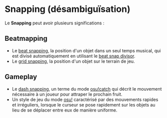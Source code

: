 # Snapping (désambiguïsation)

Le **Snapping** peut avoir plusieurs significations :

## Beatmapping

- Le [beat snapping](/wiki/Beatmapping/Snapping), la position d'un objet dans un seul temps musical, qui est divisé automatiquement en utilisant le [beat snap divisor](/wiki/Client/Beatmap_editor/Beat_Snap_Divisor).
- Le [grid snapping](/wiki/Beatmapping/Grid_snapping), la position d'un objet sur le terrain de jeu.

## Gameplay

- Le [dash snapping](/wiki/Gameplay/Dash_snapping), un terme du mode [osu!catch](/wiki/Game_mode/osu!catch) qui décrit le mouvement nécessaire à un joueur pour attraper le prochain fruit.
- Un style de jeu du mode [osu!](/wiki/Game_mode/osu!) caractérisé par des mouvements rapides et irréguliers, lorsque le curseur se pose rapidement sur les objets au lieu de se déplacer entre eux de manière uniforme.

